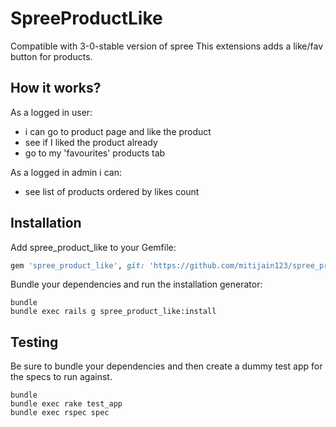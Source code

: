 SpreeProductLike
================
Compatible with 3-0-stable version of spree
This extensions adds a like/fav button for products.

How it works?
-------------

As a logged in user:

  - i can go to product page and like the product 
  - see if I liked the product already
  - go to my 'favourites' products tab 

As a logged in admin i can: 

  - see list of products ordered by likes count 

Installation
------------

Add spree_product_like to your Gemfile:

```ruby
gem 'spree_product_like', git: 'https://github.com/mitijain123/spree_product_like.git', branch: 'master'
```

Bundle your dependencies and run the installation generator:

```shell
bundle
bundle exec rails g spree_product_like:install
```

Testing
-------

Be sure to bundle your dependencies and then create a dummy test app for the specs to run against.

```shell
bundle
bundle exec rake test_app
bundle exec rspec spec
```

